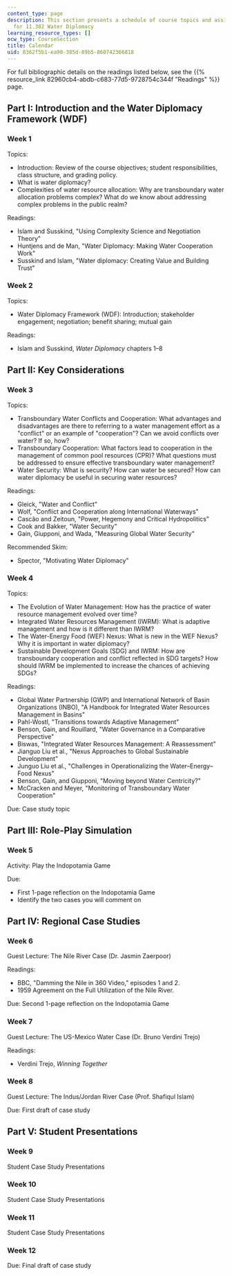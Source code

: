 ```yaml
---
content_type: page
description: This section presents a schedule of course topics and assigned readings
  for 11.382 Water Diplomacy
learning_resource_types: []
ocw_type: CourseSection
title: Calendar
uid: 8362f5b1-ea90-385d-89b5-860742366818
---
```


For full bibliographic details on the readings listed below, see the {{% resource_link 82960cb4-abdb-c683-77d5-9728754c344f "Readings" %}} page.

Part I: Introduction and the Water Diplomacy Framework (WDF)
------------------------------------------------------------

### Week 1

Topics:

*   Introduction: Review of the course objectives; student responsibilities, class structure, and grading policy.
*   What is water diplomacy?
*   Complexities of water resource allocation: Why are transboundary water allocation problems complex? What do we know about addressing complex problems in the public realm?

Readings:

*   Islam and Susskind, "Using Complexity Science and Negotiation Theory"
*   Huntjens and de Man, "Water Diplomacy: Making Water Cooperation Work"
*   Susskind and Islam, "Water diplomacy: Creating Value and Building Trust" 

### Week 2

Topics:

*   Water Diplomacy Framework (WDF): Introduction; stakeholder engagement; negotiation; benefit sharing; mutual gain

Readings:

*   Islam and Susskind, _Water Diplomacy_ chapters 1–8

Part II: Key Considerations
---------------------------

### Week 3

Topics:

*   Transboundary Water Conflicts and Cooperation: What advantages and disadvantages are there to referring to a water management effort as a "conflict" or an example of "cooperation"? Can we avoid conflicts over water? If so, how?
*   Transboundary Cooperation: What factors lead to cooperation in the management of common pool resources (CPR)? What questions must be addressed to ensure effective transboundary water management?
*   Water Security: What is security? How can water be secured? How can water diplomacy be useful in securing water resources?

Readings:

*   Gleick, "Water and Conflict"
*   Wolf, "Conflict and Cooperation along International Waterways"
*   Cascão and Zeitoun, "Power, Hegemony and Critical Hydropolitics"
*   Cook and Bakker, "Water Security"
*   Gain, Giupponi, and Wada, "Measuring Global Water Security"

Recommended Skim:

*   Spector, "Motivating Water Diplomacy"

### Week 4

Topics: 

*   The Evolution of Water Management: How has the practice of water resource management evolved over time?
*   Integrated Water Resources Management (IWRM): What is adaptive management and how is it different than IWRM?
*   The Water-Energy Food (WEF) Nexus: What is new in the WEF Nexus? Why it is important in water diplomacy?
*   Sustainable Development Goals (SDG) and IWRM: How are transboundary cooperation and conflict reflected in SDG targets? How should IWRM be implemented to increase the chances of achieving SDGs?

Readings:

*   Global Water Partnership (GWP) and International Network of Basin Organizations (INBO), "A Handbook for Integrated Water Resources Management in Basins"
*   Pahl-Wostl, "Transitions towards Adaptive Management"
*   Benson, Gain, and Rouillard, "Water Governance in a Comparative Perspective"
*   Biswas, "Integrated Water Resources Management: A Reassessment"
*   Jianguo Liu et al., "Nexus Approaches to Global Sustainable Development"
*   Junguo Liu et al., "Challenges in Operationalizing the Water–Energy–Food Nexus"
*   Benson, Gain, and Giupponi, "Moving beyond Water Centricity?"
*   McCracken and Meyer, "Monitoring of Transboundary Water Cooperation"

Due: Case study topic

Part III: Role-Play Simulation
------------------------------

### Week 5

Activity: Play the Indopotamia Game

Due:

*   First 1-page reflection on the Indopotamia Game
*   Identify the two cases you will comment on

Part IV: Regional Case Studies
------------------------------

### Week 6

Guest Lecture: The Nile River Case (Dr. Jasmin Zaerpoor)

Readings:

*   BBC, "Damming the Nile in 360 Video," episodes 1 and 2.
*   1959 Agreement on the Full Utilization of the Nile River.

Due: Second 1-page reflection on the Indopotamia Game

### Week 7

Guest Lecture: The US-Mexico Water Case (Dr. Bruno Verdini Trejo)

Readings:

*   Verdini Trejo, _Winning Together_

### Week 8

Guest Lecture: The Indus/Jordan River Case (Prof. Shafiqul Islam)

Due: First draft of case study

Part V: Student Presentations
-----------------------------

### Week 9

Student Case Study Presentations

### Week 10

Student Case Study Presentations

### Week 11

Student Case Study Presentations

### Week 12

Due: Final draft of case study